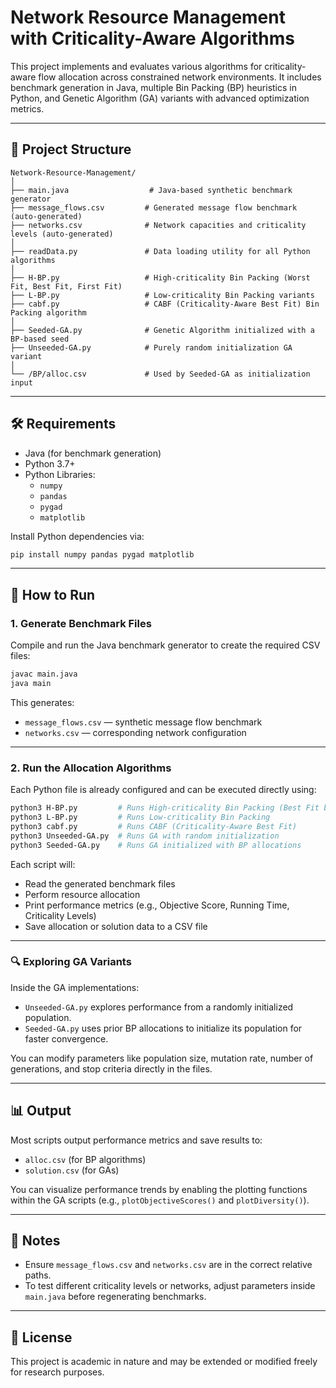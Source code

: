 # Network Resource Management with Criticality-Aware Algorithms

This project implements and evaluates various algorithms for criticality-aware flow allocation across constrained network environments. It includes benchmark generation in Java, multiple Bin Packing (BP) heuristics in Python, and Genetic Algorithm (GA) variants with advanced optimization metrics.

---

## 📁 Project Structure

```
Network-Resource-Management/
│
├── main.java                  # Java-based synthetic benchmark generator
├── message_flows.csv         # Generated message flow benchmark (auto-generated)
├── networks.csv              # Network capacities and criticality levels (auto-generated)
│
├── readData.py               # Data loading utility for all Python algorithms
│
├── H-BP.py                   # High-criticality Bin Packing (Worst Fit, Best Fit, First Fit)
├── L-BP.py                   # Low-criticality Bin Packing variants
├── cabf.py                   # CABF (Criticality-Aware Best Fit) Bin Packing algorithm
│
├── Seeded-GA.py              # Genetic Algorithm initialized with a BP-based seed
├── Unseeded-GA.py            # Purely random initialization GA variant
│
└── /BP/alloc.csv             # Used by Seeded-GA as initialization input
```

---

## 🛠️ Requirements

- Java (for benchmark generation)
- Python 3.7+
- Python Libraries:
  - `numpy`
  - `pandas`
  - `pygad`
  - `matplotlib`

Install Python dependencies via:

```bash
pip install numpy pandas pygad matplotlib
```

---

## 🚀 How to Run

### 1. Generate Benchmark Files
Compile and run the Java benchmark generator to create the required CSV files:

```bash
javac main.java
java main
```

This generates:
- `message_flows.csv` — synthetic message flow benchmark
- `networks.csv` — corresponding network configuration

---

### 2. Run the Allocation Algorithms

Each Python file is already configured and can be executed directly using:

```bash
python3 H-BP.py         # Runs High-criticality Bin Packing (Best Fit by default)
python3 L-BP.py         # Runs Low-criticality Bin Packing
python3 cabf.py         # Runs CABF (Criticality-Aware Best Fit)
python3 Unseeded-GA.py  # Runs GA with random initialization
python3 Seeded-GA.py    # Runs GA initialized with BP allocations
```

Each script will:
- Read the generated benchmark files
- Perform resource allocation
- Print performance metrics (e.g., Objective Score, Running Time, Criticality Levels)
- Save allocation or solution data to a CSV file

---

### 🔍 Exploring GA Variants

Inside the GA implementations:
- `Unseeded-GA.py` explores performance from a randomly initialized population.
- `Seeded-GA.py` uses prior BP allocations to initialize its population for faster convergence.

You can modify parameters like population size, mutation rate, number of generations, and stop criteria directly in the files.

---

## 📊 Output

Most scripts output performance metrics and save results to:

- `alloc.csv` (for BP algorithms)
- `solution.csv` (for GAs)

You can visualize performance trends by enabling the plotting functions within the GA scripts (e.g., `plotObjectiveScores()` and `plotDiversity()`).

---

## 📌 Notes

- Ensure `message_flows.csv` and `networks.csv` are in the correct relative paths.
- To test different criticality levels or networks, adjust parameters inside `main.java` before regenerating benchmarks.

---

## 📣 License

This project is academic in nature and may be extended or modified freely for research purposes.
